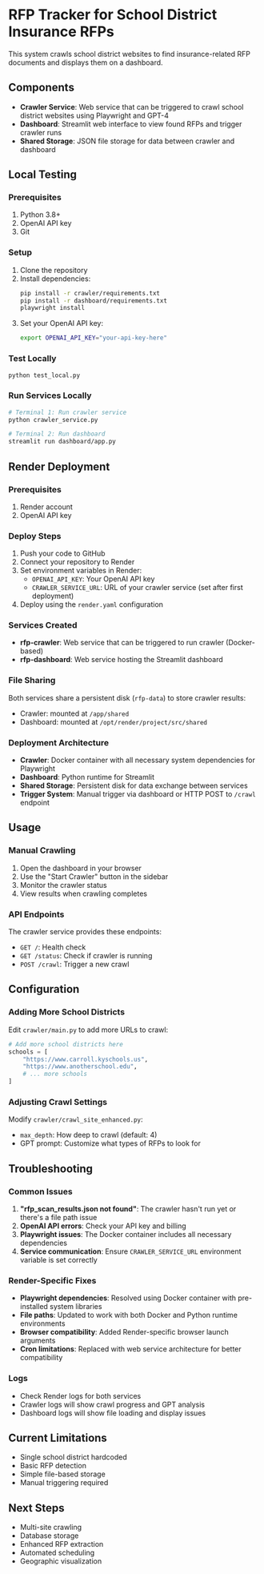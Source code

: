 # RFP Tracker for School District Insurance RFPs

This system crawls school district websites to find insurance-related RFP documents and displays them on a dashboard.

## Components

- **Crawler Service**: Web service that can be triggered to crawl school district websites using Playwright and GPT-4
- **Dashboard**: Streamlit web interface to view found RFPs and trigger crawler runs
- **Shared Storage**: JSON file storage for data between crawler and dashboard

## Local Testing

### Prerequisites
1. Python 3.8+
2. OpenAI API key
3. Git

### Setup
1. Clone the repository
2. Install dependencies:
   ```bash
   pip install -r crawler/requirements.txt
   pip install -r dashboard/requirements.txt
   playwright install
   ```
3. Set your OpenAI API key:
   ```bash
   export OPENAI_API_KEY="your-api-key-here"
   ```

### Test Locally
```bash
python test_local.py
```

### Run Services Locally
```bash
# Terminal 1: Run crawler service
python crawler_service.py

# Terminal 2: Run dashboard
streamlit run dashboard/app.py
```

## Render Deployment

### Prerequisites
1. Render account
2. OpenAI API key

### Deploy Steps
1. Push your code to GitHub
2. Connect your repository to Render
3. Set environment variables in Render:
   - `OPENAI_API_KEY`: Your OpenAI API key
   - `CRAWLER_SERVICE_URL`: URL of your crawler service (set after first deployment)
4. Deploy using the `render.yaml` configuration

### Services Created
- **rfp-crawler**: Web service that can be triggered to run crawler (Docker-based)
- **rfp-dashboard**: Web service hosting the Streamlit dashboard

### File Sharing
Both services share a persistent disk (`rfp-data`) to store crawler results:
- Crawler: mounted at `/app/shared`
- Dashboard: mounted at `/opt/render/project/src/shared`

### Deployment Architecture
- **Crawler**: Docker container with all necessary system dependencies for Playwright
- **Dashboard**: Python runtime for Streamlit
- **Shared Storage**: Persistent disk for data exchange between services
- **Trigger System**: Manual trigger via dashboard or HTTP POST to `/crawl` endpoint

## Usage

### Manual Crawling
1. Open the dashboard in your browser
2. Use the "Start Crawler" button in the sidebar
3. Monitor the crawler status
4. View results when crawling completes

### API Endpoints
The crawler service provides these endpoints:
- `GET /`: Health check
- `GET /status`: Check if crawler is running
- `POST /crawl`: Trigger a new crawl

## Configuration

### Adding More School Districts
Edit `crawler/main.py` to add more URLs to crawl:
```python
# Add more school districts here
schools = [
    "https://www.carroll.kyschools.us",
    "https://www.anotherschool.edu",
    # ... more schools
]
```

### Adjusting Crawl Settings
Modify `crawler/crawl_site_enhanced.py`:
- `max_depth`: How deep to crawl (default: 4)
- GPT prompt: Customize what types of RFPs to look for

## Troubleshooting

### Common Issues
1. **"rfp_scan_results.json not found"**: The crawler hasn't run yet or there's a file path issue
2. **OpenAI API errors**: Check your API key and billing
3. **Playwright issues**: The Docker container includes all necessary dependencies
4. **Service communication**: Ensure `CRAWLER_SERVICE_URL` environment variable is set correctly

### Render-Specific Fixes
- **Playwright dependencies**: Resolved using Docker container with pre-installed system libraries
- **File paths**: Updated to work with both Docker and Python runtime environments
- **Browser compatibility**: Added Render-specific browser launch arguments
- **Cron limitations**: Replaced with web service architecture for better compatibility

### Logs
- Check Render logs for both services
- Crawler logs will show crawl progress and GPT analysis
- Dashboard logs will show file loading and display issues

## Current Limitations
- Single school district hardcoded
- Basic RFP detection
- Simple file-based storage
- Manual triggering required

## Next Steps
- Multi-site crawling
- Database storage
- Enhanced RFP extraction
- Automated scheduling
- Geographic visualization 